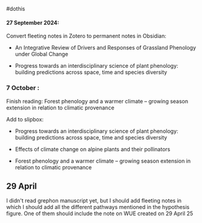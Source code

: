 #dothis

#### 27 September 2024:

Convert fleeting notes in Zotero to permanent notes in Obsidian:

- An Integrative Review of Drivers and Responses of Grassland Phenology under Global Change

- Progress towards an interdisciplinary science of plant phenology: building predictions across space, time and species diversity

### 7 October :

Finish reading: Forest phenology and a warmer climate – growing season extension in relation to climatic provenance

Add to slipbox: 

- Progress towards an interdisciplinary science of plant phenology: building predictions across space, time and species diversity

- Effects of climate change on alpine plants and their pollinators

- Forest phenology and a warmer climate – growing season extension in relation to climatic provenance

## 29 April
I didn't read grephon manuscript yet, but I should add fleeting notes in which I should add all the different pathways mentioned in the hypothesis figure. One of them should include the note on WUE created on 29 April 25